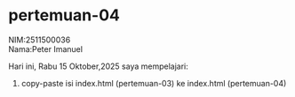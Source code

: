 # pertemuan-04
NIM:2511500036<br>
Nama:Peter Imanuel

Hari ini, Rabu 15 Oktober,2025 saya mempelajari:
<ol>
<li>copy-paste isi index.html (pertemuan-03) ke index.html (pertemuan-04)</li>